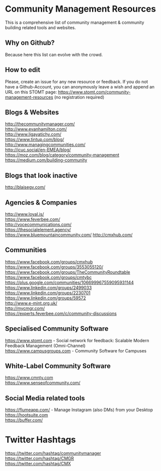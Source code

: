 # Community Management Resources
This is a comprehensive list of community management &amp; community building related tools and websites.

## Why on Github?
Because here this list can evolve with the crowd.

## How to edit
Please, create an issue for any new resource or feedback. If you do not have a Github-Account, you can anonymously leave a wish and append an URL on this STOMT page: https://www.stomt.com/community-management-resources (no registration required)

## Blogs & Websites
http://thecommunitymanager.com/    
http://www.evanhamilton.com/   
http://www.ligayatichy.com/   
https://www.tintup.com/blog/   
http://www.managingcommunities.com/   
http://icuc.social/en-EMEA/blog/   
https://moz.com/blog/category/community-management   
https://medium.com/building-community   

## Blogs that look inactive 
http://blaisegv.com/   

## Agencies & Companies
http://www.loyal.is/   
https://www.feverbee.com/   
http://vocecommunications.com/   
https://thesocialelement.agency/   
https://www.bluemountaincommunity.com/
http://cmxhub.com/

## Communities
https://www.facebook.com/groups/cmxhub   
https://www.facebook.com/groups/3553055120/   
https://www.facebook.com/groups/TheCommunityRoundtable   
https://www.facebook.com/groups/cmtybc   
https://plus.google.com/communities/106699967559095931144   
https://www.linkedin.com/groups/2499033   
https://www.linkedin.com/groups/2230701   
https://www.linkedin.com/groups/59572   
http://www.e-mint.org.uk/   
http://mycmgr.com/   
https://experts.feverbee.com/c/community-discussions   

## Specialised Community Software
https://www.stomt.com - Social network for feedback: Scalable Modern Feedback Management (Omni-Channel)   
https://www.campusgroups.com - Community Software for Campuses   

## White-Label Community Software
https://www.cmnty.com   
https://www.senseofcommunity.com/   

## Social Media related tools
https://flumeapp.com/ - Manage Instagram (also DMs) from your Desktop    
https://hootsuite.com   
https://buffer.com/   

# Twitter Hashtags
https://twitter.com/hashtag/communitymanager   
https://twitter.com/hashtag/CMGR   
https://twitter.com/hashtag/CMX   



